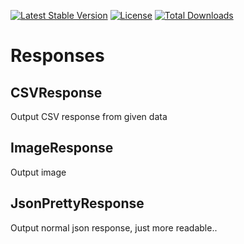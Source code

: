 [![Latest Stable Version](https://poser.pugx.org/ublaboo/responses/v/stable)](https://packagist.org/packages/ublaboo/responses)
[![License](https://poser.pugx.org/ublaboo/responses/license)](https://packagist.org/packages/ublaboo/responses)
[![Total Downloads](https://poser.pugx.org/ublaboo/responses/downloads)](https://packagist.org/packages/ublaboo/responses)

Responses
=========

## CSVResponse

Output CSV response from given data

## ImageResponse

Output image

## JsonPrettyResponse

Output normal json response, just more readable..
